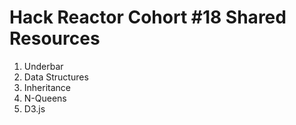 Hack Reactor Cohort #18 Shared Resources
========================================

1. Underbar
2. Data Structures
3. Inheritance
4. N-Queens
5. D3.js


